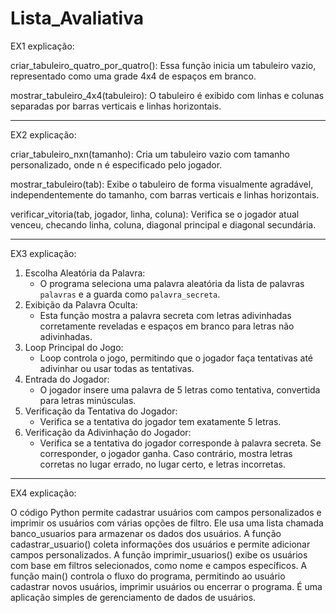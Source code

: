 # Lista_Avaliativa

EX1 explicação:

criar_tabuleiro_quatro_por_quatro(): Essa função inicia um tabuleiro vazio, representado como uma grade 4x4 de espaços em branco.

mostrar_tabuleiro_4x4(tabuleiro): O tabuleiro é exibido com linhas e colunas separadas por barras verticais e linhas horizontais.

---------------
EX2 explicação: 

criar_tabuleiro_nxn(tamanho): Cria um tabuleiro vazio com tamanho personalizado, onde n é especificado pelo jogador.

mostrar_tabuleiro(tab): Exibe o tabuleiro de forma visualmente agradável, independentemente do tamanho, com barras verticais e linhas horizontais.

verificar_vitoria(tab, jogador, linha, coluna): Verifica se o jogador atual venceu, checando linha, coluna, diagonal principal e diagonal secundária.

---------------
EX3 explicação:

1. Escolha Aleatória da Palavra:
   - O programa seleciona uma palavra aleatória da lista de palavras `palavras` e a guarda como `palavra_secreta`.
2. Exibição da Palavra Oculta:
   - Esta função mostra a palavra secreta com letras adivinhadas corretamente reveladas e espaços em branco para letras não adivinhadas.
3. Loop Principal do Jogo:
   - Loop controla o jogo, permitindo que o jogador faça tentativas até adivinhar ou usar todas as tentativas.
4. Entrada do Jogador:
   - O jogador insere uma palavra de 5 letras como tentativa, convertida para letras minúsculas.
5. Verificação da Tentativa do Jogador:
   - Verifica se a tentativa do jogador tem exatamente 5 letras.
6. Verificação da Adivinhação do Jogador:
   - Verifica se a tentativa do jogador corresponde à palavra secreta. Se corresponder, o jogador ganha. Caso contrário, mostra letras corretas no lugar errado, no lugar certo, e letras incorretas.
---------------
EX4 explicação:

O código Python permite cadastrar usuários com campos personalizados e imprimir os usuários com várias opções de filtro. Ele usa uma lista chamada banco_usuarios para armazenar os dados dos usuários. 
A função cadastrar_usuario() coleta informações dos usuários e permite adicionar campos personalizados. 
A função imprimir_usuarios() exibe os usuários com base em filtros selecionados, como nome e campos específicos. 
A função main() controla o fluxo do programa, permitindo ao usuário cadastrar novos usuários, imprimir usuários ou encerrar o programa. É uma aplicação simples de gerenciamento de dados de usuários.





